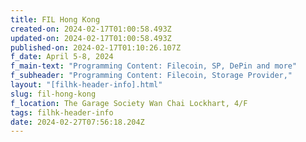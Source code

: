 ```yaml
---
title: FIL Hong Kong
created-on: 2024-02-17T01:00:58.493Z
updated-on: 2024-02-17T01:00:58.493Z
published-on: 2024-02-17T01:10:26.107Z
f_date: April 5-8, 2024
f_main-text: "Programming Content: Filecoin, SP, DePin and more"
f_subheader: "Programming Content: Filecoin, Storage Provider,"
layout: "[filhk-header-info].html"
slug: fil-hong-kong
f_location: The Garage Society Wan Chai Lockhart, 4/F
tags: filhk-header-info
date: 2024-02-27T07:56:18.204Z
---
```

